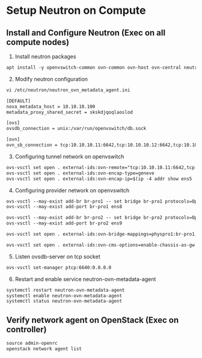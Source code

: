 # Setup Neutron on Compute

## Install and Configure Neutron (Exec on all compute nodes)

1. Install neutron packages

```html
apt install -y openvswitch-common ovn-common ovn-host ovn-central neutron-ovn-metadata-agent
```

2. Modify neutron configuration

```html
vi /etc/neutron/neutron_ovn_metadata_agent.ini

[DEFAULT]
nova_metadata_host = 10.10.10.100
metadata_proxy_shared_secret = skskdjqoqlaoslod

[ovs]
ovsdb_connection = unix:/var/run/openvswitch/db.sock

[ovn]
ovn_sb_connection = tcp:10.10.10.11:6642,tcp:10.10.10.12:6642,tcp:10.10.10.13:6642
```

3. Configuring tunnel network on openvswitch

```html
ovs-vsctl set open . external-ids:ovn-remote="tcp:10.10.10.11:6642,tcp:10.10.10.12:6642,tcp:10.10.10.13:6642"
ovs-vsctl set open . external-ids:ovn-encap-type=geneve
ovs-vsctl set open . external-ids:ovn-encap-ip=$(ip -4 addr show ens5 | grep -oP '(?<=inet\\s)\\d+(\\.\\d+){3}' | head -1)
```

4. Configuring provider network on openvswitch

```html
ovs-vsctl --may-exist add-br br-pro1 -- set bridge br-pro1 protocols=OpenFlow13
ovs-vsctl --may-exist add-port br-pro1 ens8

ovs-vsctl --may-exist add-br br-pro2 -- set bridge br-pro2 protocols=OpenFlow13
ovs-vsctl --may-exist add-port br-pro2 ens9

ovs-vsctl set open . external-ids:ovn-bridge-mappings=physpro1:br-pro1,physpro2:br-pro2

ovs-vsctl set open . external-ids:ovn-cms-options=enable-chassis-as-gw
```

5. Listen ovsdb-server on tcp socket

```html
ovs-vsctl set-manager ptcp:6640:0.0.0.0
```

6. Restart and enable service neutron-ovn-metadata-agent

```html
systemctl restart neutron-ovn-metadata-agent
systemctl enable neutron-ovn-metadata-agent
systemctl status neutron-ovn-metadata-agent
```

## Verify network agent on OpenStack (Exec on controller)

```html
source admin-openrc
openstack network agent list
```
